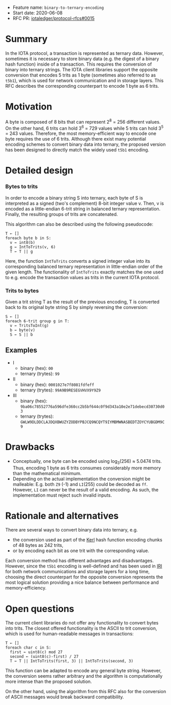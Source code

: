 + Feature name: `binary-to-ternary-encoding`
+ Start date: 2020-06-08
+ RFC PR: [iotaledger/protocol-rfcs#0015](https://github.com/iotaledger/protocol-rfcs/pull/15)

# Summary

In the IOTA protocol, a transaction is represented as ternary data. However, sometimes it is necessary to store binary data (e.g. the digest of a binary hash function) inside of a transaction. This requires the conversion of binary into ternary strings.
The IOTA client libraries support the opposite conversion that encodes 5 trits as 1 byte (sometimes also referred to as `t5b1`), which is used for network communication and in storage layers. This RFC describes the corresponding counterpart to encode 1 byte as 6 trits.

# Motivation

A byte is composed of 8 bits that can represent 2<sup>8</sup> = 256 different values. On the other hand, 6 trits can hold 3<sup>6</sup> = 729 values while 5 trits can hold 3<sup>5</sup> = 243 values. Therefore, the most memory-efficient way to encode one byte requires the use of 6 trits. Although there exist many potential encoding schemes to convert binary data into ternary, the proposed version has been designed to directly match the widely used `t5b1` encoding.

# Detailed design

### Bytes to trits
In order to encode a binary string S into ternary, each byte of S is interpreted as a signed (two's complement) 8-bit integer value v. Then, v is encoded as a little-endian 6-trit string in balanced ternary representation. Finally, the resulting groups of trits are concatenated.

This algorithm can also be described using the following pseudocode:
```
T ← []
foreach byte b in S:
  v ← int8(b)
  g ← IntToTrits(v, 6)
  T ← T || g
```

Here, the function `IntToTrits` converts a signed integer value into its corresponding balanced ternary representation in little-endian order of the given length. The functionality of `IntToTrits` exactly matches the one used to e.g. encode the transaction values as trits in the current IOTA protocol.

### Trits to bytes

Given a trit string T as the result of the previous encoding, T is converted back to its original byte string S by simply reversing the conversion:
```
S ← []
foreach 6-trit group g in T:
  v ← TritsToInt(g)
  b ← byte(v)
  S ← S || b
```

## Examples

- I
  - binary (hex): `00`
  - ternary (trytes): `99`
- II
  - binary (hex): `0001027e7f8081fdfeff`
  - ternary (trytes):
`99A9B9RESEGVHVX9Y9Z9`
- III
  - binary (hex): `9ba06c78552776a596dfe360cc2b5bf644c0f9d343a10e2e71debecd30730d03`
  - ternary (trytes): `GWLW9DLDDCLAJDQXBWUZYZODBYPBJCQ9NCQYT9IYMBMWNASBEDTZOYCYUBGDM9C9`

# Drawbacks

- Conceptually, one byte can be encoded using log<sub>3</sub>(256) ≈ 5.0474 trits. Thus, encoding 1 byte as 6 trits consumes considerably more memory than the mathematical minimum.
- Depending on the actual implementation the conversion might be malleable: E.g. both `Z9` (-1) and `LI`(255) could be decoded as `ff`. However, `LI` can never be the result of a valid encoding. As such, the implementation must reject such invalid inputs.

# Rationale and alternatives

There are several ways to convert binary data into ternary, e.g.
 - the conversion used as part of the [Kerl](https://github.com/iotaledger/kerl/blob/master/IOTA-Kerl-spec.md) hash function encoding chunks of 48 bytes as 242 trits,
 - or by encoding each bit as one trit with the corresponding value.

Each conversion method has different advantages and disadvantages. However, since the `t5b1` encoding is well-defined and has been used in [IRI](https://github.com/iotaledger/iri) for both network communications and storage layers for a long time, choosing the direct counterpart for the opposite conversion represents the most logical solution providing a nice balance between performance and memory-efficiency.

# Open questions

The current client libraries do not offer any functionality to convert bytes into trits. The closest offered functionality is the ASCII to trit conversion, which is used for human-readable messages in transactions:
```
T ← []
foreach char c in S:
  first ← uint8(c) mod 27
  second ← (uint8(c)-first) / 27
  T ← T || IntToTrits(first, 3) || IntToTrits(second, 3)
```
This function can be adapted to encode any general byte string. However, the conversion seems rather arbitrary and the algorithm is computationally more intense than the proposed solution.

On the other hand, using the algorithm from this RFC also for the conversion of ASCII messages would break backward compatibility.
